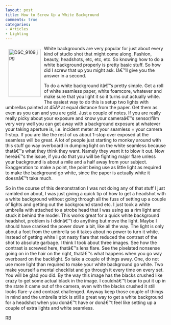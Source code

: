 ```yaml
---
layout: post
title: How to Screw Up a White Background
comments: true
categories:
- Articles
- Lighting
---
```

<a href="/wp-content/uploads/FromIweb/DSC_9109.jpg" rel="lightbox"  ><img src="/wp-content/uploads/FromIweb/.thumbs/.DSC_9109.jpg" alt="DSC_9109.jpg" title="DSC_9109.jpg" align="left" width="101" height="150" hspace="10" vspace="10" border="0" /></a>White backgrounds are very popular for just about every kind of studio shot that might come along. Fashion, beauty, headshots, etc, etc, etc. So knowing how to do a white background properly is pretty basic stuff. So how did I screw that up you might ask. Iâ€™ll give you the answer in a second.

To do a white background itâ€™s pretty simple. Get a roll of white seamless paper, white foamcore, whatever and make sure that you light it so it turns out actually white. The easiest way to do this is setup two lights with umbrellas painted at 45Âº at equal distance from the paper. Get them as even as you can and you are gold. Just a couple of notes. If you are really really picky about your exposure and know your cameraâ€™s sensor/film very very well you can get away with a background exposure at whatever your taking aperture is, i.e. incident meter at your seamless = your camera f-stop. If you are like the rest of us about 1-stop over exposed at the seamless will be great. A lot of people just starting to monkey around with this stuff go way overboard in dumping light on the white seamless because thatâ€™s what they think they want. Namely they want it to blow it out. Now hereâ€™s the issue, if you do that you will be fighting major flare unless your background is about a mile and a half away from your subject. Exaggeration to make a point, the point being use as little light as required to make the background go white, since the paper is actually white it doesnâ€™t take much. <!--more-->

So in the course of this demonstration I was not doing any of that stuff I just rambled on about, I was just giving a quick tip of how to get a headshot with a white background without going through all the fuss of setting up a couple of lights and getting out the background stand etc. I just took a white umbrella with attached to a strobe head that I was using as a rim light and stuck it behind the model. This works great for a quick white background headshot, problem is I didnâ€™t do anything but move the light. Maybe I should have cranked the power down a bit, like all the way. The light is only about a foot from the umbrella so it takes about no power to turn it white. Instead of getting white I got nasty flare that reduced the contrast of the shot to absolute garbage. I think I took about three images. See how the contrast is screwed here, thatâ€™s lens flare. See the pixelated nonsense going on in the hair on the right, thatâ€™s what happens when you go way overboard on the backlight. So take a couple of things away. One, do not use more light than required to make your white background go white. Two make yourself a mental checklist and go through it every time on every set. You will be glad you did. By the way this image has the blacks crushed like crazy to get some actual black in the image. I couldnâ€™t bear to put it up in the state it came out of the camera, even with the blacks crushed it still looks flare-y and contrast challenged. Anyway keep those couple of things in mind and the umbrella trick is still a great way to get a white background for a headshot when you donâ€™t have or donâ€™t feel like setting up a couple of extra lights and white seamless.

RB